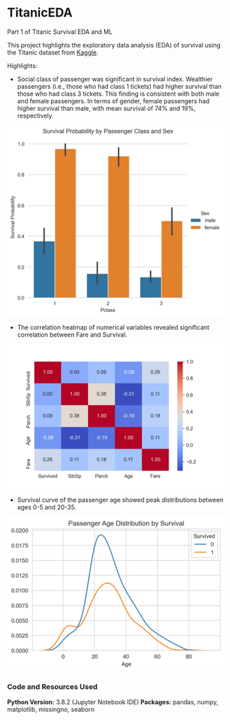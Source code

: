 # TitanicEDA

Part 1 of Titanic Survival EDA and ML

This project highlights the exploratory data analysis (EDA) of survival using the Titanic dataset from [Kaggle](https://www.kaggle.com/c/titanic).

Highlights:
* Social class of passenger was significant in survival index. Wealthier passengers (i.e., those who had class 1 tickets) had higher survival than those who had class 3 tickets. This finding is consistent with both male and female passengers. In terms of gender, female passengers had higher survival than male, with mean survival of 74% and 19%, respectively.

![](/image/SurvProbPClassGen.jpg)

* The correlation heatmap of numerical variables revealed significant correlation between Fare and Survival.

![](/image/CorrHeatmap.jpg)

* Survival curve of the passenger age showed peak distributions between ages 0-5 and 20-35.

![](/image/AgeDistSurv.jpg)

### Code and Resources Used
**Python Version:** 3.8.2 (Jupyter Notebook IDE)
**Packages:** pandas, numpy, matplotlib, missingno, seaborn
